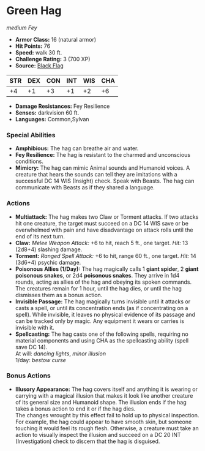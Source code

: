# Green Hag

*medium* *Fey*

- **Armor Class:** 16 (natural armor)
- **Hit Points:** 76 
- **Speed:** walk 30 ft.
- **Challenge Rating:** 3 (700 XP)
- **Source:** [Black Flag](https://koboldpress.com/kpstore/product/tovrpg-pg-mv/)

| STR | DEX | CON | INT | WIS | CHA |
| --- | --- | --- | --- | --- | --- |
| +4 | +1 | +3 | +1 | +2 | +6 |

- **Damage Resistances:** Fey Resilience
- **Senses:** darkvision 60 ft.
- **Languages:** Common,Sylvan

### Special Abilities

- **Amphibious:** The hag can breathe air and water.
- **Fey Resilience:** The hag is resistant to the charmed and unconscious conditions.
- **Mimicry:** The hag can mimic Animal sounds and Humanoid voices. A creature that hears the sounds can tell they are imitations with a successful DC 14 WIS (Insight) check. Speak with Beasts. The hag can communicate with Beasts as if they shared a language.

### Actions

- **Multiattack:** The hag makes two Claw or Torment attacks. If two attacks hit one creature, the target must succeed on a DC 14 WIS save or be overwhelmed with pain and have disadvantage on attack rolls until the end of its next turn.
- **Claw:** _Melee Weapon Attack:_ +6 to hit, reach 5 ft., one target. _Hit:_ 13 (2d8+4) slashing damage.
- **Torment:** _Ranged Spell Attack:_ +6 to hit, range 60 ft., one target. _Hit:_ 14 (3d6+4) psychic damage.
- **Poisonous Allies (1/Day):** The hag magically calls 1 **giant spider**, 2 **giant poisonous snakes**, or 2d4 **poisonous snakes**. They arrive in 1d4 rounds, acting as allies of the hag and obeying its spoken commands. The creatures remain for 1 hour, until the hag dies, or until the hag dismisses them as a bonus action.
- **Invisible Passage:** The hag magically turns invisible until it attacks or casts a spell, or until its concentration ends (as if concentrating on a spell). While invisible, it leaves no physical evidence of its passage and can be tracked only by magic. Any equipment it wears or carries is invisible with it.
- **Spellcasting:** The hag casts one of the following spells, requiring no material components and using CHA as the spellcasting ability (spell save DC 14).<br>At will: _dancing lights_, _minor illusion_<br>1/day: _bestow curse_

### Bonus Actions

- **Illusory Appearance:** The hag covers itself and anything it is wearing or carrying with a magical illusion that makes it look like another creature of its general size and Humanoid shape. The illusion ends if the hag takes a bonus action to end it or if the hag dies.<br>The changes wrought by this effect fail to hold up to physical inspection. For example, the hag could appear to have smooth skin, but someone touching it would feel its rough flesh. Otherwise, a creature must take an action to visually inspect the illusion and succeed on a DC 20 INT (Investigation) check to discern that the hag is disguised.
